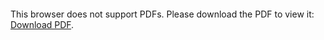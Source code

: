 <object data="christ-in-song/CIS1908pdfs/019.pdf" type="application/pdf" width="100%" height="1024px">
    <embed src="christ-in-song/CIS1908pdfs/019.pdf">
        <p>This browser does not support PDFs. Please download the PDF to view it: <a href="christ-in-song/CIS1908pdfs/019.pdf">Download PDF</a>.</p>
    </embed>
</object>
